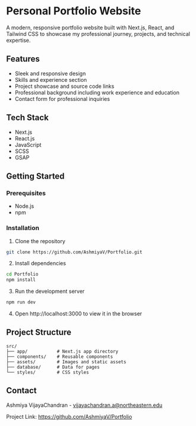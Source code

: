 # Personal Portfolio Website

A modern, responsive portfolio website built with Next.js, React, and Tailwind CSS to showcase my professional journey, projects, and technical expertise.

## Features
- Sleek and responsive design
- Skills and experience section
- Project showcase and source code links
- Professional background including work experience and education
- Contact form for professional inquiries

## Tech Stack
- Next.js
- React.js
- JavaScript
- SCSS
- GSAP

## Getting Started

### Prerequisites
- Node.js
- npm

### Installation
1. Clone the repository
```bash
git clone https://github.com/AshmiyaV/Portfolio.git
```

2. Install dependencies
```bash
cd Portfolio
npm install
```

3. Run the development server
```bash
npm run dev
```

4. Open http://localhost:3000 to view it in the browser

## Project Structure
```
src/
├── app/           # Next.js app directory
├── components/    # Reusable components
├── assets/        # Images and static assets
├── database/      # Data for pages
└── styles/        # CSS styles
```

## Contact
Ashmiya VijayaChandran - vijayachandran.a@northeastern.edu

Project Link: https://github.com/AshmiyaV/Portfolio